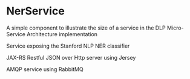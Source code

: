 NerService
==========

A simple component to illustrate the size of a service in the DLP Micro-Service Architecture implementation 

Service exposing the Stanford NLP NER classifier

JAX-RS Restful JSON over Http server using Jersey

AMQP service using RabbitMQ
